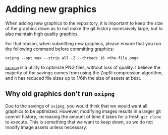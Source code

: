 # Adding new graphics

When adding new graphics to the repository, it is important to keep the size
of the graphics down as to not make the git history excessively large, but to
also maintain high quality graphics.

For that reason, when submitting new graphics, please ensure that you run the
following command before committing graphics:

```
oxipng --opt max --strip all -Z --threads 16 <the-file.png>
```

[`oxipng`](https://github.com/shssoichiro/oxipng) is a utility to optimize PNG
files, without loss of quality. I believe the majority of the savings comes
from using the Zopfli compression algorithm, and it has reduced file sizes up
to 1/6th the size of assets at best.

## Why old graphics don't run `oxipng`

Due to the savings of `oxipng`, you would think that we would want all graphics
to be optimized. However, modifying images results in a larger git commit history,
increasing the amount of time it takes for a fresh `git clone` to execute. This
is something that we want to keep down, so we do not modify image assets unless
necessary.
